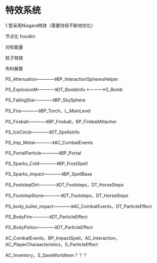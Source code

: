 # 特效系统
1.暂采用Niagara特效（需要持续不断地优化）

节点化 houdini


对标能量

粒子特效

布料解算


PS_Attenuation————》BP_InteractionSpheresHelper

PS_ExplosionM————》DT_BombInfo *————>S_Bomb

PS_FallingStar————》BP_SkySphere

PS_Fire————》BP_Torch，L_MainLevel

PS_Fireball————》BP_Fireball，BP_FireballAttacher

PS_IceCircle————》DT_SpellsInfo

PS_Imp_Metal————》AC_CombatEvents

PS_PortalParticle————》BP_Portal

PS_Sparks_Cold————》BP_FrostSpell

PS_Sparks_Impact————》BP_SpellBase


PS_FootstepDirt————》DT_Footsteps，DT_HorseSteps

PS_FootstepStone————》DT_Footsteps，DT_HorseSteps

PS_body_bullet_impact————》AC_CombatEvents，DT_ParticleEffect

PS_BodyFire————》DT_ParticleEffect

PS_BodyPotion————》DT_ParticleEffect


AC_CombatEvents，BP_ImpactSpell，AC_Interaction，AC_PlayerCharaacteristics，S_ParticleEffect










AC_Inventory，S_SaveWorldItem？？？




